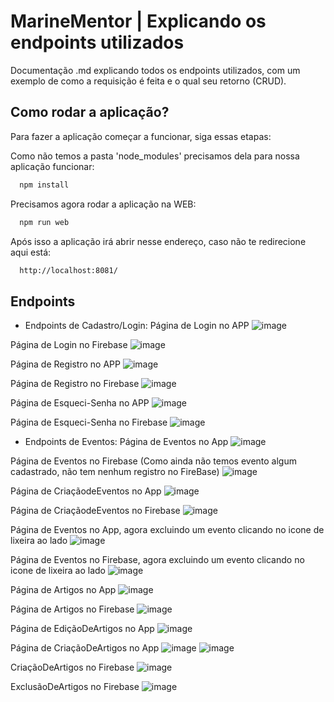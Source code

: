 
# MarineMentor | Explicando os endpoints utilizados
Documentação .md explicando todos os endpoints utilizados, com um exemplo de como a 
requisição é feita e o qual seu retorno (CRUD).
## Como rodar a aplicação?
Para fazer a aplicação começar a funcionar, siga essas etapas:

  Como não temos a pasta 'node_modules' precisamos dela para nossa aplicação funcionar:
```bash
  npm install
```
 
 Precisamos agora rodar a aplicação na WEB:
```bash
  npm run web
```

  Após isso a aplicação irá abrir nesse endereço, caso não te redirecione aqui está:
```bash
  http://localhost:8081/
```

## Endpoints
- Endpoints de Cadastro/Login:
Página de Login no APP
![image](https://github.com/GiovanniSguizzardi/GS-Mobile/assets/125572342/bbf6f0dc-2394-4615-aa63-46c5bd2b19e9)

Página de Login no Firebase
![image](https://github.com/GiovanniSguizzardi/GS-Mobile/assets/125572342/b9efbbf6-a212-4222-9ab5-64f08ea77941)

Página de Registro no APP
![image](https://github.com/GiovanniSguizzardi/GS-Mobile/assets/125572342/dd9bbd66-331d-4e6b-a4ef-50c7a9ad0feb)

Página de Registro no Firebase
![image](https://github.com/GiovanniSguizzardi/GS-Mobile/assets/125572342/2eb55154-dd7b-4c72-a146-fe8573fd8b41)

Página de Esqueci-Senha no APP
![image](https://github.com/GiovanniSguizzardi/GS-Mobile/assets/125572342/7cd04dbd-4de8-4fc0-9812-95d3a6a7c01c)

Página de Esqueci-Senha no Firebase
![image](https://github.com/GiovanniSguizzardi/GS-Mobile/assets/125572342/5c315cea-9d73-4811-a6e4-a7e0a59e8907)

- Endpoints de Eventos:
Página de Eventos no App
![image](https://github.com/GiovanniSguizzardi/GS-Mobile/assets/125572342/580bf226-063e-43b5-b2b2-f8d3b011de8f)

Página de Eventos no Firebase (Como ainda não temos evento algum cadastrado, não tem nenhum registro no FireBase)
![image](https://github.com/GiovanniSguizzardi/GS-Mobile/assets/125572342/04ef47b6-756d-4ea3-a38e-4e4f8e42bee4)

Página de CriaçãodeEventos no App
![image](https://github.com/GiovanniSguizzardi/GS-Mobile/assets/125572342/67104434-985a-42bf-af80-dfc51758291e)

Página de CriaçãodeEventos no Firebase
![image](https://github.com/GiovanniSguizzardi/GS-Mobile/assets/125572342/0c55ac87-c8d0-417a-8683-b33f5f599676)

Página de Eventos no App, agora excluindo um evento clicando no icone de lixeira ao lado
![image](https://github.com/GiovanniSguizzardi/GS-Mobile/assets/125572342/fa281dab-73fb-4646-97c0-66e449dff688)

Página de Eventos no Firebase, agora excluindo um evento clicando no icone de lixeira ao lado
![image](https://github.com/GiovanniSguizzardi/GS-Mobile/assets/125572342/b1b2a822-1537-4ce3-b6d4-e2ce2642ac09)

Página de Artigos no App
![image](https://github.com/GiovanniSguizzardi/GS-Mobile/assets/125572342/3851b530-6c72-43c5-b0d3-760a15e4a484)

Página de Artigos no Firebase
![image](https://github.com/GiovanniSguizzardi/GS-Mobile/assets/125572342/1ab9f0ec-f3c6-40bd-ade2-d6831b8228e0)

Página de EdiçãoDeArtigos no App
![image](https://github.com/GiovanniSguizzardi/GS-Mobile/assets/125572342/008b716c-7ade-45f5-9bab-2815a870fe8a)

Página de CriaçãoDeArtigos no App
![image](https://github.com/GiovanniSguizzardi/GS-Mobile/assets/125572342/57afce20-16a0-41ad-8f5f-507c2347b740)
![image](https://github.com/GiovanniSguizzardi/GS-Mobile/assets/125572342/f826cbc0-8e89-42ae-b680-d939409176b0)

CriaçãoDeArtigos no Firebase
![image](https://github.com/GiovanniSguizzardi/GS-Mobile/assets/125572342/2cb204f4-7479-41ad-8434-c6a436f9f7a1)

ExclusãoDeArtigos no Firebase
![image](https://github.com/GiovanniSguizzardi/GS-Mobile/assets/125572342/dc8419ff-3d86-4679-b3d4-156c842c9074)
